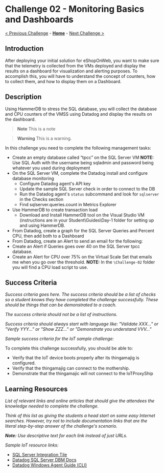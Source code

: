 # Challenge 02 - Monitoring Basics and Dashboards

[< Previous Challenge](./Challenge-01.md) - **[Home](../README.md)** - [Next Challenge >](./Challenge-03.md)

## Introduction

After deploying your initial solution for eShopOnWeb, you want to make sure that the telemetry is collected from the VMs deployed and display the results on a dashboard for visualization and alerting purposes. To accomplish this, you will have to understand the concept of counters, how to collect them, and how to display them on a Dashboard.

## Description

Using HammerDB to stress the SQL database, you will collect the database and CPU counters of the VMSS using Datadog and display the results on the dashboard.

> **Note**
> This is a note

> **Warning**
> This is a warning.

In this challenge you need to complete the following management tasks:
- Create an empty database called “tpcc” on the SQL Server VM
    **NOTE:** Use SQL Auth with the username being sqladmin and password being whatever you used during deployment
- On the SQL Server VM, complete the Datadog install and configure database monitoring
    - Configure Datadog agent's API key
    - Update the sample SQL Server check in order to connect to the DB
    - Run the Datadog agent's `status` subcommand and look for `sqlserver` in the Checks section  
    - Find sqlserver.queries.count in Metrics Explorer
- Use HammerDB to create transaction load
    - Download and Install HammerDB tool on the Visual Studio VM (instructions are in your Student\Guides\Day-1 folder for setting up and using HammerDB.
- From Datadog, create a graph for the SQL Server Queries and Percent CPU, then add both to a Dashboard
- From Datadog, create an Alert to send an email for the following:
- Create an Alert if Queries goes over 40 on the SQL Server tpcc database.
- Create an Alert for CPU over 75% on the Virtual Scale Set that emails me when you go over the threshold.
    **NOTE:** In the `\Challenge-02` folder you will find a CPU load script to use.


## Success Criteria

*Success criteria goes here. The success criteria should be a list of checks so a student knows they have completed the challenge successfully. These should be things that can be demonstrated to a coach.* 

*The success criteria should not be a list of instructions.*

*Success criteria should always start with language like: "Validate XXX..." or "Verify YYY..." or "Show ZZZ..." or "Demonstrate you understand VVV..."*

*Sample success criteria for the IoT sample challenge:*

To complete this challenge successfully, you should be able to:
- Verify that the IoT device boots properly after its thingamajig is configured.
- Verify that the thingamajig can connect to the mothership.
- Demonstrate that the thingamajic will not connect to the IoTProxyShip

## Learning Resources

_List of relevant links and online articles that should give the attendees the knowledge needed to complete the challenge._

*Think of this list as giving the students a head start on some easy Internet searches. However, try not to include documentation links that are the literal step-by-step answer of the challenge's scenario.*

***Note:** Use descriptive text for each link instead of just URLs.*

*Sample IoT resource links:*

- [SQL Server Integration Tile]([https://www.bing.com/search?q=what+is+a+thingamajig](https://us3.datadoghq.com/integrations/sql-server))
- [Datadog SQL Server DBM Docs]([https://www.youtube.com/watch?v=dQw4w9WgXcQ](https://docs.datadoghq.com/database_monitoring/setup_sql_server/selfhosted/?tab=sqlserver2014))
- [Datadog Windows Agent Guide (CLI)]([https://www.youtube.com/watch?v=yPYZpwSpKmA](https://docs.datadoghq.com/agent/basic_agent_usage/windows/?tab=commandline))
